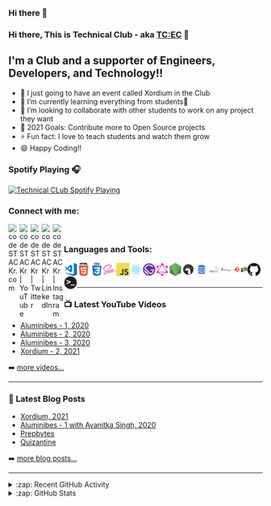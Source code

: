 ### Hi there 👋

<!--
**TechnicalClubBITP/TechnicalClubBITP** is a ✨ _special_ ✨ repository because its `README.md` (this file) appears on your GitHub profile.

Here are some ideas to get you started:

- 🔭 I’m currently working on ...
- 🌱 I’m currently learning ...
- 👯 I’m looking to collaborate on ...
- 🤔 I’m looking for help with ...
- 💬 Ask me about ...
- 📫 How to reach me: ...
- 😄 Pronouns: ...
- ⚡ Fun fact: ...
-->


### Hi there, This is Technical Club - aka [TC:EC][website] 👋

<!-- [![Website](https://img.shields.io/website?label=codeSTACKr.com&style=for-the-badge&url=https%3A%2F%2Fcodestackr.com)](https://www.bitptechnical.org.in)
[![Twitter Follow](https://img.shields.io/twitter/follow/codeSTACKr?color=1DA1F2&logo=twitter&style=for-the-badge)](https:https://www.instagram.com/bitptechnical/) -->

## I'm a Club and a supporter of Engineers, Developers, and Technology!!

- 🔭 I just going to have an event called Xordium in the Club
- 🌱 I’m currently learning everything from students🤣
- 👯 I’m looking to collaborate with other students to work on any project they want
- 🥅 2021 Goals: Contribute more to Open Source projects
- ⚡ Fun fact: I love to teach students and watch them grow 
- 😄 Happy Coding!!

### Spotify Playing 🎧

[<img src="https://now-playing-codestackr.vercel.app/api/spotify-playing" alt="Technical CLub Spotify Playing" width="350" />](https://open.spotify.com/user/swyqyimdc12jajde4vpwd2x1b)

### Connect with me:

[<img align="left" alt="codeSTACKr.com" width="22px" src="https://bitptechnical.org.in/logo.png" />][website]
[<img align="left" alt="codeSTACKr | YouTube" width="22px" src="https://cdn.jsdelivr.net/npm/simple-icons@v3/icons/youtube.svg" />][youtube]
[<img align="left" alt="codeSTACKr | Twitter" width="22px" src="https://cdn.jsdelivr.net/npm/simple-icons@v3/icons/twitter.svg" />][twitter]
[<img align="left" alt="codeSTACKr | LinkedIn" width="22px" src="https://cdn.jsdelivr.net/npm/simple-icons@v3/icons/linkedin.svg" />][linkedin]
[<img align="left" alt="codeSTACKr | Instagram" width="22px" src="https://cdn.jsdelivr.net/npm/simple-icons@v3/icons/instagram.svg" />][instagram]

<br />

### Languages and Tools:

<img align="left" alt="Visual Studio Code" width="26px" src="https://raw.githubusercontent.com/github/explore/80688e429a7d4ef2fca1e82350fe8e3517d3494d/topics/visual-studio-code/visual-studio-code.png" />
<img align="left" alt="HTML5" width="26px" src="https://raw.githubusercontent.com/github/explore/80688e429a7d4ef2fca1e82350fe8e3517d3494d/topics/html/html.png" />
<img align="left" alt="CSS3" width="26px" src="https://raw.githubusercontent.com/github/explore/80688e429a7d4ef2fca1e82350fe8e3517d3494d/topics/css/css.png" />
<img align="left" alt="Sass" width="26px" src="https://raw.githubusercontent.com/github/explore/80688e429a7d4ef2fca1e82350fe8e3517d3494d/topics/sass/sass.png" />
<img align="left" alt="JavaScript" width="26px" src="https://raw.githubusercontent.com/github/explore/80688e429a7d4ef2fca1e82350fe8e3517d3494d/topics/javascript/javascript.png" />
<img align="left" alt="React" width="26px" src="https://raw.githubusercontent.com/github/explore/80688e429a7d4ef2fca1e82350fe8e3517d3494d/topics/react/react.png" />
<img align="left" alt="Gatsby" width="26px" src="https://raw.githubusercontent.com/github/explore/e94815998e4e0713912fed477a1f346ec04c3da2/topics/gatsby/gatsby.png" />
<img align="left" alt="GraphQL" width="26px" src="https://raw.githubusercontent.com/github/explore/80688e429a7d4ef2fca1e82350fe8e3517d3494d/topics/graphql/graphql.png" />
<img align="left" alt="Node.js" width="26px" src="https://raw.githubusercontent.com/github/explore/80688e429a7d4ef2fca1e82350fe8e3517d3494d/topics/nodejs/nodejs.png" />
<img align="left" alt="Deno" width="26px" src="https://raw.githubusercontent.com/github/explore/361e2821e2dea67711cde99c9c40ed357061cf27/topics/deno/deno.png" />
<img align="left" alt="SQL" width="26px" src="https://raw.githubusercontent.com/github/explore/80688e429a7d4ef2fca1e82350fe8e3517d3494d/topics/sql/sql.png" />
<img align="left" alt="MySQL" width="26px" src="https://raw.githubusercontent.com/github/explore/80688e429a7d4ef2fca1e82350fe8e3517d3494d/topics/mysql/mysql.png" />
<img align="left" alt="MongoDB" width="26px" src="https://raw.githubusercontent.com/github/explore/80688e429a7d4ef2fca1e82350fe8e3517d3494d/topics/mongodb/mongodb.png" />
<img align="left" alt="Git" width="26px" src="https://raw.githubusercontent.com/github/explore/80688e429a7d4ef2fca1e82350fe8e3517d3494d/topics/git/git.png" />
<img align="left" alt="GitHub" width="26px" src="https://raw.githubusercontent.com/github/explore/78df643247d429f6cc873026c0622819ad797942/topics/github/github.png" />
<img align="left" alt="Terminal" width="26px" src="https://raw.githubusercontent.com/github/explore/80688e429a7d4ef2fca1e82350fe8e3517d3494d/topics/terminal/terminal.png" />

<br />
<br />

---

### 📺 Latest YouTube Videos

<!-- YOUTUBE:START -->
- [Aluminibes - 1, 2020](https://youtu.be/rDSoxHDSOBY)
- [Aluminibes - 2, 2020](https://youtu.be/rDSoxHDSOBY)
- [Aluminibes - 3, 2020](https://youtu.be/rDSoxHDSOBY)
- [Xordium - 2, 2021](https://youtu.be/rDSoxHDSOBY)
<!-- YOUTUBE:END -->

➡️ [more videos...](https://www.youtube.com/channel/UCM8EriK9XQzAZGWJXufLHMw)

---

### 📕 Latest Blog Posts

<!-- BLOG-POST-LIST:START -->
- [Xordium, 2021](https://www.instagram.com/p/CHDQbvcnlmS/)
- [Aluminibes - 1 with Avanitka Singh, 2020](https://www.instagram.com/p/CDVeHsNnXrA/)
- [Prepbytes](https://www.instagram.com/p/CCESZoMniv0/)
- [Quizantine](https://www.instagram.com/p/B_kY44LnJRm/)
<!-- BLOG-POST-LIST:END -->

➡️ [more blog posts...](https://www.instagram.com/bitptechnical/)

---

<details>
  <summary>:zap: Recent GitHub Activity</summary>
  
<!--START_SECTION:activity-->
1. ❌ Closed PR [#1](https://) in [Technical Club/build-responsive-website](https://)
2. ❗️ Closed issue [#4](https://) in [Technical Club/Technical Club-vscode-theme](https://)
3. 🗣 Commented on [#4](https://) in [Technical Club/Technical Club-vscode-theme](https://)
4. 🎉 Merged PR [#7](https://) in [Technical Club/Technical Club-vscode-theme]()
5. ❗️ Closed issue [#6](https://) in [Technical Club/Technical Club-vscode-theme](https://)
<!--END_SECTION:activity-->

</details>

<details>
  <summary>:zap: GitHub Stats</summary>

  <img align="left" alt="Technical Club's GitHub Stats" src="https://bitptechnical.org.in/logo.png" />

</details>

[website]: https://www.bitptechnical.org.in
[twitter]: https://twitter.com/
[youtube]: https://www.youtube.com/channel/UCM8EriK9XQzAZGWJXufLHMw
[instagram]: https://www.instagram.com/bitptechnical/
[linkedin]: https://www.linkedin.com/company/14748147/

